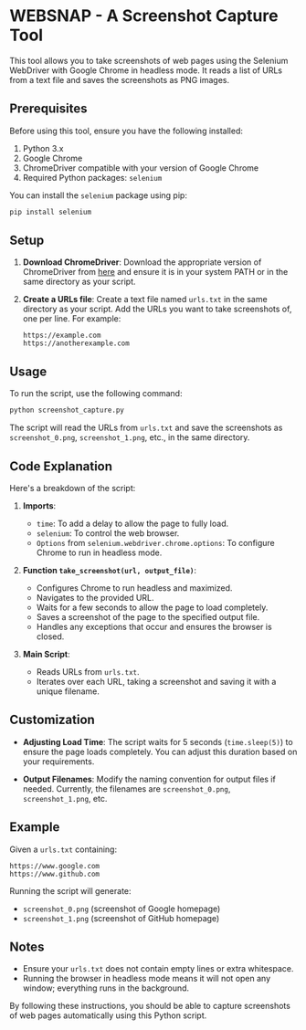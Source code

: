# WEBSNAP - A Screenshot Capture Tool

This tool allows you to take screenshots of web pages using the Selenium WebDriver with Google Chrome in headless mode. It reads a list of URLs from a text file and saves the screenshots as PNG images.

## Prerequisites

Before using this tool, ensure you have the following installed:

1. Python 3.x
2. Google Chrome
3. ChromeDriver compatible with your version of Google Chrome
4. Required Python packages: `selenium`

You can install the `selenium` package using pip:

```bash
pip install selenium
```

## Setup

1. **Download ChromeDriver**: Download the appropriate version of ChromeDriver from [here](https://sites.google.com/a/chromium.org/chromedriver/downloads) and ensure it is in your system PATH or in the same directory as your script.

2. **Create a URLs file**: Create a text file named `urls.txt` in the same directory as your script. Add the URLs you want to take screenshots of, one per line. For example:
    ```
    https://example.com
    https://anotherexample.com
    ```

## Usage

To run the script, use the following command:

```bash
python screenshot_capture.py
```

The script will read the URLs from `urls.txt` and save the screenshots as `screenshot_0.png`, `screenshot_1.png`, etc., in the same directory.

## Code Explanation

Here's a breakdown of the script:

1. **Imports**:
    - `time`: To add a delay to allow the page to fully load.
    - `selenium`: To control the web browser.
    - `Options` from `selenium.webdriver.chrome.options`: To configure Chrome to run in headless mode.

2. **Function `take_screenshot(url, output_file)`**:
    - Configures Chrome to run headless and maximized.
    - Navigates to the provided URL.
    - Waits for a few seconds to allow the page to load completely.
    - Saves a screenshot of the page to the specified output file.
    - Handles any exceptions that occur and ensures the browser is closed.

3. **Main Script**:
    - Reads URLs from `urls.txt`.
    - Iterates over each URL, taking a screenshot and saving it with a unique filename.

## Customization

- **Adjusting Load Time**: The script waits for 5 seconds (`time.sleep(5)`) to ensure the page loads completely. You can adjust this duration based on your requirements.

- **Output Filenames**: Modify the naming convention for output files if needed. Currently, the filenames are `screenshot_0.png`, `screenshot_1.png`, etc.

## Example

Given a `urls.txt` containing:
```
https://www.google.com
https://www.github.com
```

Running the script will generate:
- `screenshot_0.png` (screenshot of Google homepage)
- `screenshot_1.png` (screenshot of GitHub homepage)

## Notes

- Ensure your `urls.txt` does not contain empty lines or extra whitespace.
- Running the browser in headless mode means it will not open any window; everything runs in the background.

By following these instructions, you should be able to capture screenshots of web pages automatically using this Python script.
